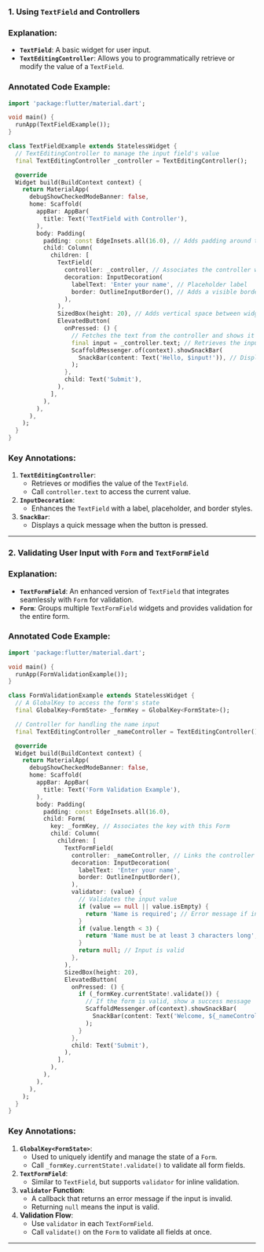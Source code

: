 ### **1. Using `TextField` and Controllers**

### Explanation:

- **`TextField`**: A basic widget for user input.
- **`TextEditingController`**: Allows you to programmatically retrieve or modify the value of a `TextField`.

### Annotated Code Example:

```dart
import 'package:flutter/material.dart';

void main() {
  runApp(TextFieldExample());
}

class TextFieldExample extends StatelessWidget {
  // TextEditingController to manage the input field's value
  final TextEditingController _controller = TextEditingController();

  @override
  Widget build(BuildContext context) {
    return MaterialApp(
      debugShowCheckedModeBanner: false,
      home: Scaffold(
        appBar: AppBar(
          title: Text('TextField with Controller'),
        ),
        body: Padding(
          padding: const EdgeInsets.all(16.0), // Adds padding around the body
          child: Column(
            children: [
              TextField(
                controller: _controller, // Associates the controller with the TextField
                decoration: InputDecoration(
                  labelText: 'Enter your name', // Placeholder label
                  border: OutlineInputBorder(), // Adds a visible border around the input
                ),
              ),
              SizedBox(height: 20), // Adds vertical space between widgets
              ElevatedButton(
                onPressed: () {
                  // Fetches the text from the controller and shows it in a SnackBar
                  final input = _controller.text; // Retrieves the input text
                  ScaffoldMessenger.of(context).showSnackBar(
                    SnackBar(content: Text('Hello, $input!')), // Displays input
                  );
                },
                child: Text('Submit'),
              ),
            ],
          ),
        ),
      ),
    );
  }
}

```

### Key Annotations:

1. **`TextEditingController`**:
    - Retrieves or modifies the value of the `TextField`.
    - Call `controller.text` to access the current value.
2. **`InputDecoration`**:
    - Enhances the `TextField` with a label, placeholder, and border styles.
3. **`SnackBar`**:
    - Displays a quick message when the button is pressed.

---

### **2. Validating User Input with `Form` and `TextFormField`**

### Explanation:

- **`TextFormField`**: An enhanced version of `TextField` that integrates seamlessly with `Form` for validation.
- **`Form`**: Groups multiple `TextFormField` widgets and provides validation for the entire form.

### Annotated Code Example:

```dart
import 'package:flutter/material.dart';

void main() {
  runApp(FormValidationExample());
}

class FormValidationExample extends StatelessWidget {
  // A GlobalKey to access the form's state
  final GlobalKey<FormState> _formKey = GlobalKey<FormState>();

  // Controller for handling the name input
  final TextEditingController _nameController = TextEditingController();

  @override
  Widget build(BuildContext context) {
    return MaterialApp(
      debugShowCheckedModeBanner: false,
      home: Scaffold(
        appBar: AppBar(
          title: Text('Form Validation Example'),
        ),
        body: Padding(
          padding: const EdgeInsets.all(16.0),
          child: Form(
            key: _formKey, // Associates the key with this Form
            child: Column(
              children: [
                TextFormField(
                  controller: _nameController, // Links the controller to the field
                  decoration: InputDecoration(
                    labelText: 'Enter your name',
                    border: OutlineInputBorder(),
                  ),
                  validator: (value) {
                    // Validates the input value
                    if (value == null || value.isEmpty) {
                      return 'Name is required'; // Error message if input is invalid
                    }
                    if (value.length < 3) {
                      return 'Name must be at least 3 characters long';
                    }
                    return null; // Input is valid
                  },
                ),
                SizedBox(height: 20),
                ElevatedButton(
                  onPressed: () {
                    if (_formKey.currentState!.validate()) {
                      // If the form is valid, show a success message
                      ScaffoldMessenger.of(context).showSnackBar(
                        SnackBar(content: Text('Welcome, ${_nameController.text}!')),
                      );
                    }
                  },
                  child: Text('Submit'),
                ),
              ],
            ),
          ),
        ),
      ),
    );
  }
}

```

### Key Annotations:

1. **`GlobalKey<FormState>`**:
    - Used to uniquely identify and manage the state of a `Form`.
    - Call `_formKey.currentState!.validate()` to validate all form fields.
2. **`TextFormField`**:
    - Similar to `TextField`, but supports `validator` for inline validation.
3. **`validator` Function**:
    - A callback that returns an error message if the input is invalid.
    - Returning `null` means the input is valid.
4. **Validation Flow**:
    - Use `validator` in each `TextFormField`.
    - Call `validate()` on the `Form` to validate all fields at once.

---